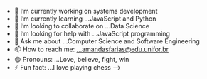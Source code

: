 

- 🔭 I’m currently working on systems development
- 🌱 I’m currently learning ...JavaScript and Python
- 👯 I’m looking to collaborate on ...Data Science
- 🤔 I’m looking for help with ...JavaScript programming
- 💬 Ask me about ...Computer Science and Software Engineering
- 📫 How to reach me: ...amandasfarias@edu.unifor.br
- 😄 Pronouns: ...Love, believe, fight, win
- ⚡ Fun fact: ...I love playing chess
-->
